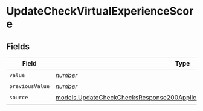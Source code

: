 # UpdateCheckVirtualExperienceScore


## Fields

| Field                                                                                                                                                          | Type                                                                                                                                                           | Required                                                                                                                                                       | Description                                                                                                                                                    |
| -------------------------------------------------------------------------------------------------------------------------------------------------------------- | -------------------------------------------------------------------------------------------------------------------------------------------------------------- | -------------------------------------------------------------------------------------------------------------------------------------------------------------- | -------------------------------------------------------------------------------------------------------------------------------------------------------------- |
| `value`                                                                                                                                                        | *number*                                                                                                                                                       | :heavy_check_mark:                                                                                                                                             | N/A                                                                                                                                                            |
| `previousValue`                                                                                                                                                | *number*                                                                                                                                                       | :heavy_minus_sign:                                                                                                                                             | N/A                                                                                                                                                            |
| `source`                                                                                                                                                       | [models.UpdateCheckChecksResponse200ApplicationJSONResponseBodyOutputSource](../models/updatecheckchecksresponse200applicationjsonresponsebodyoutputsource.md) | :heavy_check_mark:                                                                                                                                             | N/A                                                                                                                                                            |